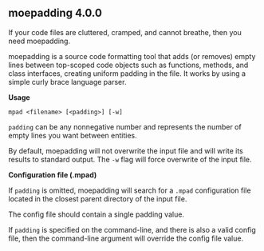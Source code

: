 ## moepadding 4.0.0

If your code files are cluttered, cramped, and cannot breathe, then you need moepadding.

moepadding is a source code formatting tool that adds (or removes) empty lines between top-scoped code objects such as functions, methods, and class interfaces, creating uniform padding in the file. It works by using a simple curly brace language parser.

**Usage**

```
mpad <filename> [<padding>] [-w]
```

`padding` can be any nonnegative number and represents the number of empty lines you want between entities.

By default, moepadding will not overwrite the input file and will write its results to standard output.
The `-w` flag will force overwrite of the input file.

**Configuration file (.mpad)**

If `padding` is omitted, moepadding will search for a `.mpad` configuration file located in the closest parent directory of the input file.

The config file should contain a single padding value.

If `padding` is specified on the command-line, and there is also a valid config file, then the command-line argument will override the config file value.
